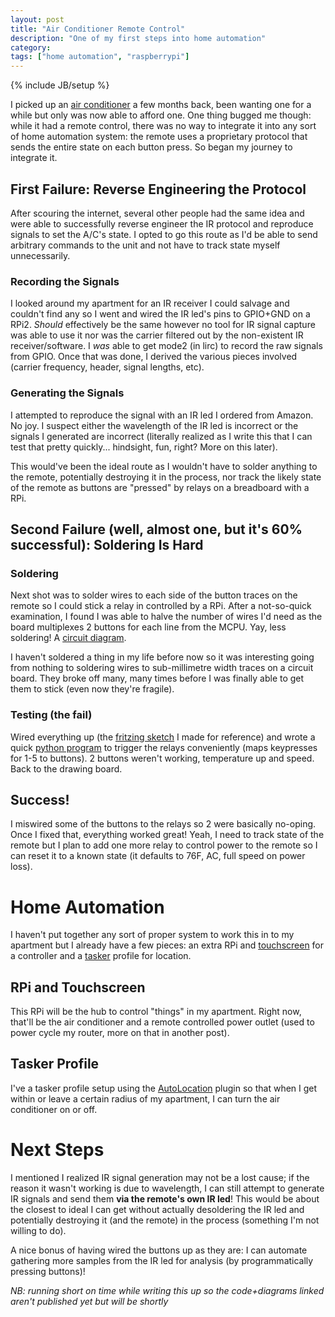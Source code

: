 ```yaml
---
layout: post
title: "Air Conditioner Remote Control"
description: "One of my first steps into home automation"
category: 
tags: ["home automation", "raspberrypi"]
---
```

{% include JB/setup %}

I picked up an [air conditioner](https://www.lowes.ca/air-conditioners/honeywell-mm14ccs-portable-air-conditioner-14000-btu_g1616504.html) a few months back, been wanting one for a while but only was now able to afford one. One thing bugged me though: while it had a remote control, there was no way to integrate it into any sort of home automation system: the remote uses a proprietary protocol that sends the entire state on each button press. So began my journey to integrate it.

## First Failure: Reverse Engineering the Protocol

After scouring the internet, several other people had the same idea and were able to successfully reverse engineer the IR protocol and reproduce signals to set the A/C's state. I opted to go this route as I'd be able to send arbitrary commands to the unit and not have to track state myself unnecessarily.

### Recording the Signals
 
I looked around my apartment for an IR receiver I could salvage and couldn't find any so I went and wired the IR led's pins to GPIO+GND on a RPi2. *Should* effectively be the same however no tool for IR signal capture was able to use it nor was the carrier filtered out by the non-existent IR receiver/software. I *was* able to get mode2 (in lirc) to record the raw signals from GPIO. Once that was done, I derived the various pieces involved (carrier frequency, header, signal lengths, etc).
 
### Generating the Signals

I attempted to reproduce the signal with an IR led I ordered from Amazon. No joy. I suspect either the wavelength of the IR led is incorrect or the signals I generated are incorrect (literally realized as I write this that I can test that pretty quickly... hindsight, fun, right? More on this later).

This would've been the ideal route as I wouldn't have to solder anything to the remote, potentially destroying it in the process, nor track the likely state of the remote as buttons are "pressed" by relays on a breadboard with a RPi.

## Second Failure (well, almost one, but it's 60% successful): Soldering Is Hard

### Soldering

Next shot was to solder wires to each side of the button traces on the remote so I could stick a relay in controlled by a RPi. After a not-so-quick examination, I found I was able to halve the number of wires I'd need as the board multiplexes 2 buttons for each line from the MCPU. Yay, less soldering! A [circuit diagram](https://github.com/kevinross/homeautomation/blob/master/ac/diagram.py).

I haven't soldered a thing in my life before now so it was interesting going from nothing to soldering wires to sub-millimetre width traces on a circuit board. They broke off many, many times before I was finally able to get them to stick (even now they're fragile).

### Testing (the fail)

Wired everything up (the [fritzing sketch](https://github.com/kevinross/homeautomation/blob/master/ac/ac_remote.fzz) I made for reference) and wrote a quick [python program](https://github.com/kevinross/homeautomation/blob/master/ac/test.py) to trigger the relays conveniently (maps keypresses for 1-5 to buttons). 2 buttons weren't working, temperature up and speed. Back to the drawing board.

## Success!

I miswired some of the buttons to the relays so 2 were basically no-oping. Once I fixed that, everything worked great! Yeah, I need to track state of the remote but I plan to add one more relay to control power to the remote so I can reset it to a known state (it defaults to 76F, AC, full speed on power loss).

# Home Automation

I haven't put together any sort of proper system to work this in to my apartment but I already have a few pieces: an extra RPi and [touchscreen](http://www.adafruit.com/product/1983) for a controller and a [tasker](http://tasker.dinglisch.net/) profile for location.
 
## RPi and Touchscreen

This RPi will be the hub to control "things" in my apartment. Right now, that'll be the air conditioner and a remote controlled power outlet (used to power cycle my router, more on that in another post).

## Tasker Profile

I've a tasker profile setup using the [AutoLocation](http://joaoapps.com/autolocation/) plugin so that when I get within or leave a certain radius of my apartment, I can turn the air conditioner on or off. 

# Next Steps

I mentioned I realized IR signal generation may not be a lost cause; if the reason it wasn't working is due to wavelength, I can still attempt to generate IR signals and send them **via the remote's own IR led**! This would be about the closest to ideal I can get without actually desoldering the IR led and potentially destroying it (and the remote) in the process (something I'm not willing to do).

A nice bonus of having wired the buttons up as they are: I can automate gathering more samples from the IR led for analysis (by programmatically pressing buttons)!


*NB: running short on time while writing this up so the code+diagrams linked aren't published yet but will be shortly*